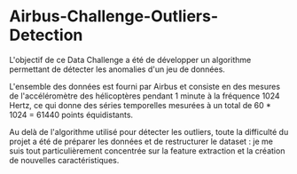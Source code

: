 # Airbus-Challenge-Outliers-Detection

L'objectif de ce Data Challenge a été de développer un algorithme permettant de détecter les anomalies d'un jeu de données.

L'ensemble des données est fourni par Airbus et consiste en des mesures de l'accéléromètre des hélicoptères pendant 1 minute à la fréquence 1024 Hertz, ce qui donne des séries temporelles mesurées à un total de 60 * 1024 = 61440 points équidistants.

Au delà de l'algorithme utilisé pour détecter les outliers, toute la difficulté du projet a été de préparer les données et de restructurer le dataset : je me suis tout particulièrement concentrée sur la feature extraction et la création de nouvelles caractéristiques.
